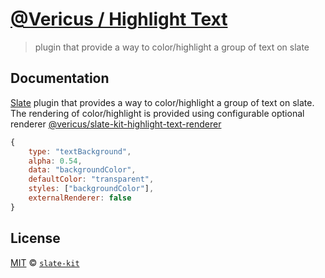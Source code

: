 # [@Vericus / Highlight Text](https://github.com/Vericus/slate-kit/tree/master/packages/plugins-features-highlight-text)

> plugin that provide a way to color/highlight a group of text on slate

## Documentation

<!-- %docs
title: Highlight Text
-->

[Slate](https://github.com/ianstormtaylor/slate) plugin that provides a way to color/highlight a group of text on slate. The rendering of color/highlight is provided using configurable optional renderer [@vericus/slate-kit-highlight-text-renderer](https://github.com/Vericus/slate-kit/tree/master/packages/plugins-renderer-highlight-text)

```js
{
    type: "textBackground",
    alpha: 0.54,
    data: "backgroundColor",
    defaultColor: "transparent",
    styles: ["backgroundColor"],
    externalRenderer: false
}
```

<!-- %enddocs -->

## License

[MIT](./LICENSE.txt) &copy; [`slate-kit`](https://github.com/Vericus/slate-kit)
